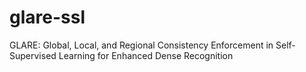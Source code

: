 # glare-ssl
GLARE: Global, Local, and Regional Consistency Enforcement in Self-Supervised Learning for Enhanced Dense Recognition
